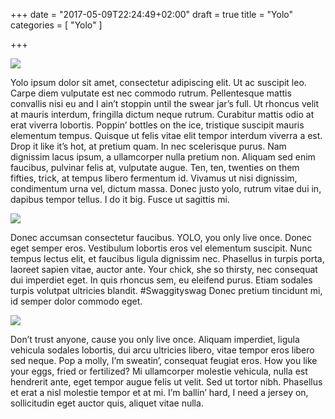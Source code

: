 +++
date = "2017-05-09T22:24:49+02:00"
draft = true
title = "Yolo"
categories = [ "Yolo" ]

+++

![](https://media.giphy.com/media/SWjCswum5dc0E/giphy.gif)

Yolo ipsum dolor sit amet, consectetur adipiscing elit. Ut ac suscipit leo. Carpe diem vulputate est nec commodo rutrum. Pellentesque mattis convallis nisi eu and I ain’t stoppin until the swear jar’s full. Ut rhoncus velit at mauris interdum, fringilla dictum neque rutrum. Curabitur mattis odio at erat viverra lobortis. Poppin’ bottles on the ice, tristique suscipit mauris elementum tempus. Quisque ut felis vitae elit tempor interdum viverra a est. Drop it like it’s hot, at pretium quam. In nec scelerisque purus. Nam dignissim lacus ipsum, a ullamcorper nulla pretium non. Aliquam sed enim faucibus, pulvinar felis at, vulputate augue. Ten, ten, twenties on them fifties, trick, at tempus libero fermentum id. Vivamus ut nisi dignissim, condimentum urna vel, dictum massa. Donec justo yolo, rutrum vitae dui in, dapibus tempor tellus. I do it big. Fusce ut sagittis mi.

![](http://www.wallpaperup.com/uploads/wallpapers/2013/11/10/172232/big_thumb_d9443b08d620eecb729df0c817a2a81f.jpg)

Donec accumsan consectetur faucibus. YOLO, you only live once. Donec eget semper eros. Vestibulum lobortis eros vel elementum suscipit. Nunc tempus lectus elit, et faucibus ligula dignissim nec. Phasellus in turpis porta, laoreet sapien vitae, auctor ante.  Your chick, she so thirsty, nec consequat dui imperdiet eget. In quis rhoncus sem, eu eleifend purus. Etiam sodales turpis volutpat ultricies blandit. #Swaggityswag Donec pretium tincidunt mi, id semper dolor commodo eget.

![](http://www.wallpaperup.com/uploads/wallpapers/2015/03/06/633002/big_thumb_5f15894aac44278ff4247e1252e55e62.jpg)

Don’t trust anyone, cause you only live once. Aliquam imperdiet, ligula vehicula sodales lobortis, dui arcu ultricies libero, vitae tempor eros libero sed neque. Pop a molly, I’m sweatin’, consequat feugiat eros.  How you like your eggs, fried or fertilized? Mi ullamcorper molestie vehicula, nulla est hendrerit ante, eget tempor augue felis ut velit. Sed ut tortor nibh. Phasellus et erat a nisl molestie tempor et at mi. I’m ballin’ hard, I need a jersey on, sollicitudin eget auctor quis, aliquet vitae nulla.
